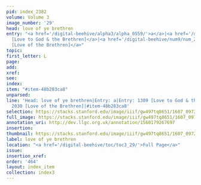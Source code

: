 ```yaml
---
pid: index_2382
volume: Volume 3
image_number: '29'
head: love of ye brethren
entry: "<a href='/digital-beehive/alpha3/alpha_0559/'>a</a>|<a href='/digital-beehive/num6/num_1830/'>1309
  [Love to God & the Brethren]</a>|<a href='/digital-beehive/num9/num_2964/'>2030
  [Love of the Brethren]</a>"
topic:
first_letter: L
page:
add:
xref:
see:
index:
item: "#item-48b283ca8"
unparsed:
line: 'Head: love of ye brethren|Entry: a|Entry: 1309 [Love to God & the Brethren]|Entry:
  2030 [Love of the Brethren]|#item-48b283ca8'
selection: https://stacks.stanford.edu/image/iiif/gw497tq8651/1607_0972/172,2158,809,104/full/0/default.jpg
full_image: https://stacks.stanford.edu/image/iiif/gw497tq8651/1607_0972/full/full/0/default.jpg
annotation_uri: http://dev.llgc.org.uk/annotation/1560179267697
insertion:
thumbnail: https://stacks.stanford.edu/image/iiif/gw497tq8651/1607_0972/172,2158,809,104/150,/0/default.jpg
label: love of ye brethren
location: "<a href='/digital-beehive/toc/toc3_29/'>Full Page</a>"
issue:
insertion_xref:
order: '464'
layout: index_item
collection: index3
---
```

